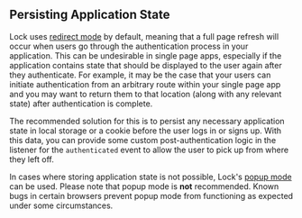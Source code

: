## Persisting Application State

Lock uses [redirect mode](https://auth0.com/docs/libraries/lock) by default, meaning that a full page refresh will occur when users go through the authentication process in your application. This can be undesirable in single page apps, especially if the application contains state that should be displayed to the user again after they authenticate. For example, it may be the case that your users can initiate authentication from an arbitrary route within your single page app and you may want to return them to that location (along with any relevant state) after authentication is complete.

The recommended solution for this is to persist any necessary application state in local storage or a cookie before the user logs in or signs up. With this data, you can provide some custom post-authentication logic in the listener for the `authenticated` event to allow the user to pick up from where they left off.

In cases where storing application state is not possible, Lock's [popup mode](https://auth0.com/docs/libraries/lock/v10/popup-mode) can be used. Please note that popup mode is **not** recommended. Known bugs in certain browsers prevent popup mode from functioning as expected under some circumstances.